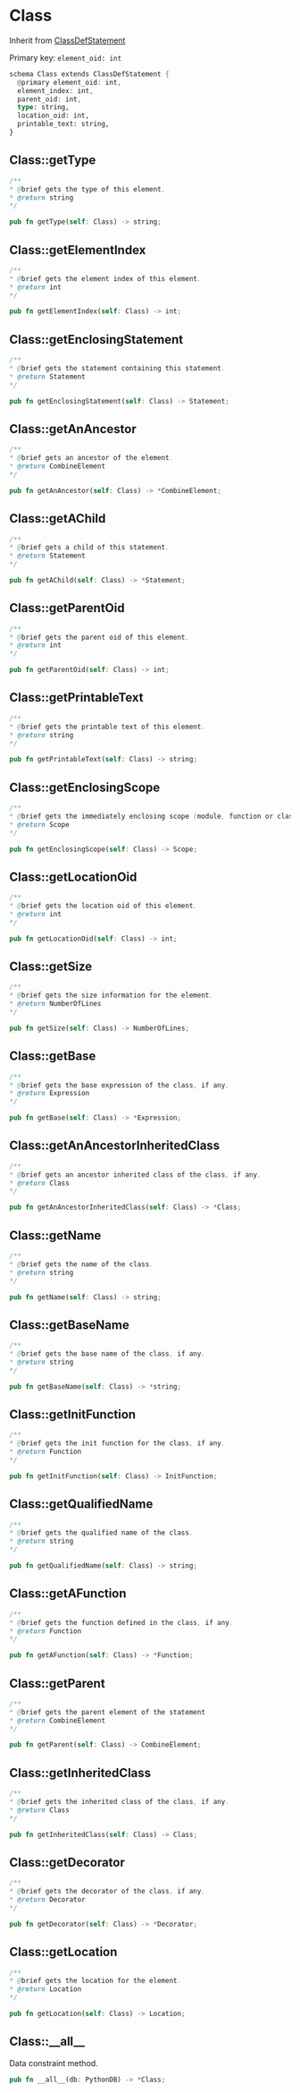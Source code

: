 # Class

Inherit from [ClassDefStatement](./ClassDefStatement.md)

Primary key: `element_oid: int`

```rust
schema Class extends ClassDefStatement {
  @primary element_oid: int,
  element_index: int,
  parent_oid: int,
  type: string,
  location_oid: int,
  printable_text: string,
}
```
## Class::getType

```java
/**
* @brief gets the type of this element.
* @return string
*/
```
```rust
pub fn getType(self: Class) -> string;
```
## Class::getElementIndex

```java
/**
* @brief gets the element index of this element.
* @return int
*/
```
```rust
pub fn getElementIndex(self: Class) -> int;
```
## Class::getEnclosingStatement

```java
/**
* @brief gets the statement containing this statement.
* @return Statement 
*/
```
```rust
pub fn getEnclosingStatement(self: Class) -> Statement;
```
## Class::getAnAncestor

```java
/**
* @brief gets an ancestor of the element.
* @return CombineElement 
*/
```
```rust
pub fn getAnAncestor(self: Class) -> *CombineElement;
```
## Class::getAChild

```java
/**
* @brief gets a child of this statement.
* @return Statement 
*/
```
```rust
pub fn getAChild(self: Class) -> *Statement;
```
## Class::getParentOid

```java
/**
* @brief gets the parent oid of this element.
* @return int
*/
```
```rust
pub fn getParentOid(self: Class) -> int;
```
## Class::getPrintableText

```java
/**
* @brief gets the printable text of this element.
* @return string
*/
```
```rust
pub fn getPrintableText(self: Class) -> string;
```
## Class::getEnclosingScope

```java
/**
* @brief gets the immediately enclosing scope (module, function or class) whose body contains this statement.
* @return Scope 
*/
```
```rust
pub fn getEnclosingScope(self: Class) -> Scope;
```
## Class::getLocationOid

```java
/**
* @brief gets the location oid of this element.
* @return int
*/
```
```rust
pub fn getLocationOid(self: Class) -> int;
```
## Class::getSize

```java
/**
* @brief gets the size information for the element.
* @return NumberOfLines
*/
```
```rust
pub fn getSize(self: Class) -> NumberOfLines;
```
## Class::getBase

```java
/**
* @brief gets the base expression of the class, if any.
* @return Expression
*/
```
```rust
pub fn getBase(self: Class) -> *Expression;
```
## Class::getAnAncestorInheritedClass

```java
/**
* @brief gets an ancestor inherited class of the class, if any.
* @return Class
*/
```
```rust
pub fn getAnAncestorInheritedClass(self: Class) -> *Class;
```
## Class::getName

```java
/**
* @brief gets the name of the class.
* @return string 
*/
```
```rust
pub fn getName(self: Class) -> string;
```
## Class::getBaseName

```java
/**
* @brief gets the base name of the class, if any.
* @return string
*/
```
```rust
pub fn getBaseName(self: Class) -> *string;
```
## Class::getInitFunction

```java
/**
* @brief gets the init function for the class, if any.
* @return Function
*/
```
```rust
pub fn getInitFunction(self: Class) -> InitFunction;
```
## Class::getQualifiedName

```java
/**
* @brief gets the qualified name of the class.
* @return string
*/
```
```rust
pub fn getQualifiedName(self: Class) -> string;
```
## Class::getAFunction

```java
/**
* @brief gets the function defined in the class, if any.
* @return Function
*/
```
```rust
pub fn getAFunction(self: Class) -> *Function;
```
## Class::getParent

```java
/**
* @brief gets the parent element of the statement
* @return CombineElement 
*/
```
```rust
pub fn getParent(self: Class) -> CombineElement;
```
## Class::getInheritedClass

```java
/**
* @brief gets the inherited class of the class, if any.
* @return Class
*/
```
```rust
pub fn getInheritedClass(self: Class) -> Class;
```
## Class::getDecorator

```java
/**
* @brief gets the decorator of the class, if any.
* @return Decorator
*/
```
```rust
pub fn getDecorator(self: Class) -> *Decorator;
```
## Class::getLocation

```java
/**
* @brief gets the location for the element.
* @return Location
*/
```
```rust
pub fn getLocation(self: Class) -> Location;
```
## Class::\_\_all\_\_

Data constraint method.

```rust
pub fn __all__(db: PythonDB) -> *Class;
```
